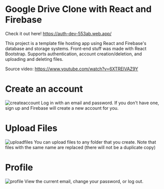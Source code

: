 # Google Drive Clone with React and Firebase

Check it out here! https://auth-dev-553ab.web.app/

This project is a template file hosting app using React and Firebase's database and storage systems. Front-end stuff was made with React Bootstrap. Supports authentication, account creation/deletion, and uploading and deleting files.

Source video: https://www.youtube.com/watch?v=6XTRElVAZ9Y

# Create an account
![createaccount](https://github.com/pblpbl1024/google-drive-clone/blob/main/src/assets/demo.png)
Log in with an email and password. If you don't have one, sign up and Firebase will create a new account for you.

# Upload Files
![uploadfiles](https://github.com/pblpbl1024/google-drive-clone/blob/main/src/assets/demo2.png)
You can upload files to any folder that you create. Note that files with the same name are replaced (there will not be a duplicate copy)

# Profile
![profile](https://github.com/pblpbl1024/google-drive-clone/blob/main/src/assets/demo3.png)
View the current email, change your password, or log out. 

